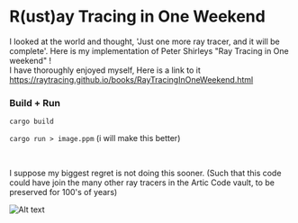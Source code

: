 
# R(ust)ay Tracing in One  Weekend


I looked at the world and thought, 'Just one more ray tracer, and it will be complete'.
Here is my implementation of Peter Shirleys "Ray Tracing in One weekend" !<br/>
I have thoroughly enjoyed myself,
Here is a link to it https://raytracing.github.io/books/RayTracingInOneWeekend.html

  
### Build + Run

`cargo build`  <br  />

`cargo run > image.ppm` (i will make this better)

 <br  />

I suppose my biggest regret is not doing this sooner.
(Such that this code could have join the many other ray tracers in the Artic Code vault, to be preserved for 100's of years)


![Alt text](/4k.png?raw=true "Example Image")